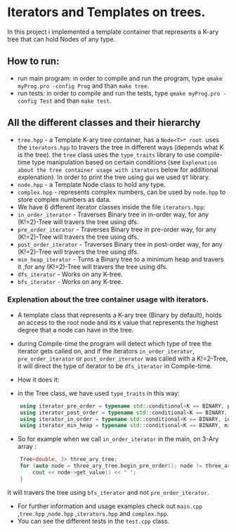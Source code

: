 # Iterators and Templates on trees.
In this project i implemented a template container that represents a K-ary tree that can hold Nodes of any type.

## How to run:
- run main program: in order to compile and run the program, type `qmake myProg.pro -config Prog` and than `make tree`.
- run tests: in order to compile and run the tests, type `qmake myProg.pro -config Test` and than `make test`.

## All the different classes and their hierarchy
- `tree.hpp` - a Template K-ary tree container, has a `Node<T>* root`. uses the `iterators.hpp` to travers the tree in different ways (depends what K is the tree).
the `tree` class uses the `type_traits` library to use compile-time type manipulation based on certain conditions (see `Explenation about the tree container usage with iterators` below for additional explenation).
In order to print the tree using gui we used `QT` library.
- `node.hpp` - a Template Node class to hold any type.
- `complex.hpp` - represents complex numbers, can be used by `node.hpp` to store complex numbers as data.
- We have 6 different iterator classes inside the file `iterators.hpp`:
- `in_order_iterator` - Traverses Binary tree in in-order way, for any (K!=2)-Tree will travers the tree using dfs.
- `pre_order_iterator` - Traverses Binary tree in pre-order way, for any (K!=2)-Tree will travers the tree using dfs.
- `post_order_iterator` - Traverses Binary tree in post-order way, for any (K!=2)-Tree will travers the tree using dfs.
- `min_heap_iterator` - Turns a Binary tree to a minimum heap and travers it ,for any (K!=2)-Tree will travers the tree using dfs.
- `dfs_iterator` - Works on any K-tree.
- `bfs_iterator` - Works on any K-tree.

### Explenation about the tree container usage with iterators.
- A template class that represents a K-ary tree (Binary by default), holds an access to the root node and its `K` value that represents the highest degree that a node can have in the tree.
- during Compile-time the program will detect which type of tree the iterator gets called on, and if the iterators `in_order_iterator`, `pre_order_iterator` or `post_order_iterator` was called with a K!=2-Tree, it will direct the type of iterator to be `dfs_iterator` in Compile-time.

- How it does it:
- in the Tree class, we have used `type_traits` in this way:
```cpp
    using iterator_pre_order = typename std::conditional<K == BINARY, pre_order_iterator<T>, dfs_iterator<T>>::type;
    using iterator_post_order = typename std::conditional<K == BINARY, post_order_iterator<T>, dfs_iterator<T>>::type;
    using iterator_in_order = typename std::conditional<K == BINARY, in_order_iterator<T>, dfs_iterator<T>>::type;
    using iterator_min_heap = typename std::conditional<K == BINARY, min_heap_iterator<T>, dfs_iterator<T>>::type;
```

- So for example when we call `in_order_iterator` in the main, on 3-Ary array :
```cpp
    Tree<double, 3> three_ary_tree;
    for (auto node = three_ary_tree.begin_pre_order(); node != three_ary_tree.end_pre_order();++node) {
        cout << node->get_value() << " ";
    }
```
It will travers the tree using `bfs_iterator` and not `pre_order_iterator`.

- For further information and usage examples check out `main.cpp` ,`tree.hpp` ,`node.hpp` ,`iterators.hpp` and `complex.hpp`.
- You can see the different tests in the `test.cpp` class.



